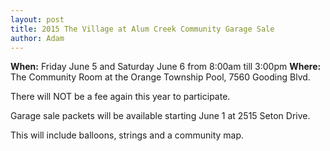 ```yaml
---
layout: post
title: 2015 The Village at Alum Creek Community Garage Sale
author: Adam
---
```


**When:**   Friday June 5 and Saturday June 6 from 8:00am till 3:00pm
**Where:**  The Community Room at the Orange Township Pool,
              7560 Gooding Blvd. 

There will NOT be a fee again this year to participate.

Garage sale packets will be available starting June 1 at 2515 Seton Drive.

This will include balloons, strings and a community map.
